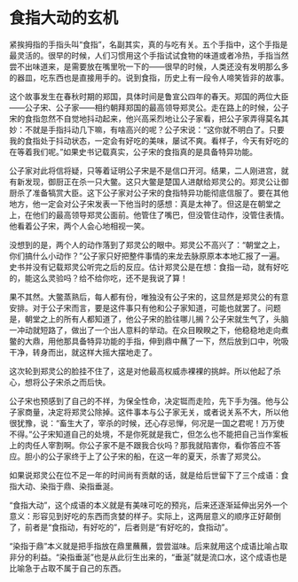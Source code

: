 # 食指大动的玄机

紧挨拇指的手指头叫“食指”，名副其实，真的与吃有关。五个手指中，这个手指是最灵活的。很早的时候，人们习惯用这个手指试试食物的味道或者冷热，手指当然尝不出味道来，是需要放在嘴里吮一下的——很早的时候，人类还没有发明那么多的器皿，吃东西也是直接用手的。说到食指，历史上有一段令人啼笑皆非的故事。 

这个故事发生在春秋时期的郑国，具体时间是鲁宣公四年的春天。郑国的两位大臣——公子宋、公子家——相约朝拜郑国的最高领导郑灵公。走在路上的时候，公子宋的食指忽然不自觉地抖动起来，他兴高采烈地让公子家看，把公子家弄得莫名其妙：不就是手指抖动几下嘛，有啥高兴的呢？公子宋说：“这你就不明白了。只要我的食指处于抖动状态，一定会有好吃的美味，屡试不爽。看样子，今天有好吃的在等着我们呢。”如果史书记载真实，公子宋的食指真的是具备特异功能。 

公子家对此将信将疑，只等着证明公子宋是不是信口开河。结果，二人刚进宫，就有新发现，御厨正在杀一只大鳖。这只大鳖是楚国人进献给郑灵公的。郑灵公让御厨杀了准备犒赏大臣。这下公子家对公子宋的食指特异功能彻底信服了。要在其他地方，他一定会对公子宋发表一下他当时的感想：真是太神了。但这是在朝堂之上，在他们的最高领导郑灵公面前。他管住了嘴巴，但没管住动作，没管住表情。他看着公子宋，两个人会心地相视一笑。 

没想到的是，两个人的动作落到了郑灵公的眼中。郑灵公不高兴了：“朝堂之上，你们搞什么小动作？”公子家只好把整件事情的来龙去脉原原本本地汇报了一遍。史书并没有记载郑灵公听完之后的反应。估计郑灵公是在想：食指一动，就有好吃的，能这么灵验吗？给不给你吃，还不是我说了算！ 

果不其然。大鳖蒸熟后，每人都有份，唯独没有公子宋的，这显然是郑灵公的有意安排。对于公子宋而言，要是这件事只有他和公子家知道，可能也就罢了。问题是，朝堂之上的所有人都知道了，他公子宋的脸往哪儿搁？公子宋就生气了，头脑一冲动就短路了，做出了一个出人意料的举动。在众目睽睽之下，他稳稳地走向煮鳖的大鼎，用他那具备特异功能的手指，伸到鼎中蘸了一下，然后放到口中，吮吸干净，转身而出，就这样大摇大摆地走了。 

这次轮到郑灵公的脸挂不住了，这是对他最高权威赤裸裸的挑衅。所以他起了杀心，想将公子宋杀之而后快。 

公子宋也预感到了自己的不祥，为保全性命，决定铤而走险，先下手为强。他与公子家商量，决定将郑灵公除掉。这件事本与公子家无关，或者说关系不大，所以他很犹豫，说：“畜生大了，宰杀的时候，还心存忌惮，何况是一国之君呢！万万使不得。”公子宋知道自己的处境，不是你死就是我亡，但怎么也不能把自己当作案板上的肉任人宰割啊。你公子家不是不跟我合伙吗？那我就陷害你，看你答应不答应。胆小的公子家终于上了公子宋的船，在这一年的夏天，杀害了郑灵公。 

如果说郑灵公在位不足一年的时间尚有贡献的话，就是给后世留下了三个成语：食指大动、染指于鼎、染指垂涎。 

“食指大动”，这个成语的本义就是有美味可吃的预兆，后来还逐渐延伸出另外一个意义：形容见到好吃的东西而贪婪的样子。实际上，这两层意义的顺序正好颠倒了，前者是“食指动，有好吃的”，后者则是“有好吃的，食指动”。 

“染指于鼎”本义就是把手指放在鼎里蘸蘸，尝尝滋味。后来就用这个成语比喻占取非分的利益。“染指垂涎”也是从此衍生出来的，“垂涎”就是流口水，这个成语也是比喻急于占取不属于自己的东西。